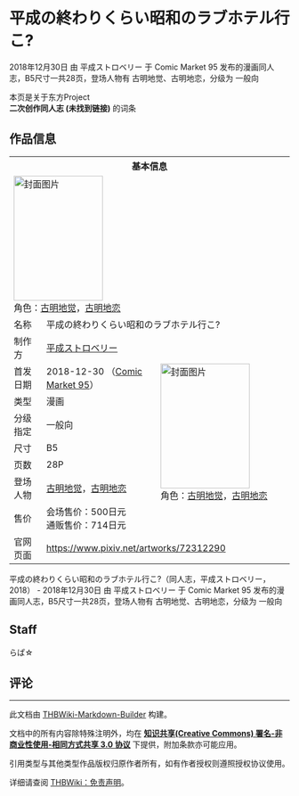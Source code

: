 # 平成の終わりくらい昭和のラブホテル行こ?

<!-- source html: G:\repos\THBWiki-Markdown-Builder\THBWikiMarkdown\Temp\main\0\07\ns0%3A%E5%B9%B3%E6%88%90%E3%81%AE%E7%B5%82%E3%82%8F%E3%82%8A%E3%81%8F%E3%82%89%E3%81%84%E6%98%AD%E5%92%8C%E3%81%AE%E3%83%A9%E3%83%96%E3%83%9B%E3%83%86%E3%83%AB%E8%A1%8C%E3%81%93%3F.html -->

2018年12月30日 由 平成ストロベリー 于 Comic Market 95 发布的漫画同人志，B5尺寸一共28页，登场人物有 古明地觉、古明地恋，分级为 一般向

本页是关于东方Project  
 **二次创作同人志 (未找到链接)** 的词条
## 作品信息

<table><tbody><tr><th colspan="3">基本信息</th></tr><tr><td class="cover-artwork-mobile" colspan="2"><a href="./文件-平成の終わりくらい昭和のラブホテル行こ-封面.jpg.md" class="image" title="封面图片"><img alt="封面图片" src="https://upload.thwiki.cc/thumb/5/5d/%E5%B9%B3%E6%88%90%E3%81%AE%E7%B5%82%E3%82%8F%E3%82%8A%E3%81%8F%E3%82%89%E3%81%84%E6%98%AD%E5%92%8C%E3%81%AE%E3%83%A9%E3%83%96%E3%83%9B%E3%83%86%E3%83%AB%E8%A1%8C%E3%81%93%3F%E5%B0%81%E9%9D%A2.jpg/160px-%E5%B9%B3%E6%88%90%E3%81%AE%E7%B5%82%E3%82%8F%E3%82%8A%E3%81%8F%E3%82%89%E3%81%84%E6%98%AD%E5%92%8C%E3%81%AE%E3%83%A9%E3%83%96%E3%83%9B%E3%83%86%E3%83%AB%E8%A1%8C%E3%81%93%3F%E5%B0%81%E9%9D%A2.jpg" decoding="async" loading="lazy" width="160" height="224" srcset="https://upload.thwiki.cc/thumb/5/5d/%E5%B9%B3%E6%88%90%E3%81%AE%E7%B5%82%E3%82%8F%E3%82%8A%E3%81%8F%E3%82%89%E3%81%84%E6%98%AD%E5%92%8C%E3%81%AE%E3%83%A9%E3%83%96%E3%83%9B%E3%83%86%E3%83%AB%E8%A1%8C%E3%81%93%3F%E5%B0%81%E9%9D%A2.jpg/240px-%E5%B9%B3%E6%88%90%E3%81%AE%E7%B5%82%E3%82%8F%E3%82%8A%E3%81%8F%E3%82%89%E3%81%84%E6%98%AD%E5%92%8C%E3%81%AE%E3%83%A9%E3%83%96%E3%83%9B%E3%83%86%E3%83%AB%E8%A1%8C%E3%81%93%3F%E5%B0%81%E9%9D%A2.jpg 1.5x, https://upload.thwiki.cc/thumb/5/5d/%E5%B9%B3%E6%88%90%E3%81%AE%E7%B5%82%E3%82%8F%E3%82%8A%E3%81%8F%E3%82%89%E3%81%84%E6%98%AD%E5%92%8C%E3%81%AE%E3%83%A9%E3%83%96%E3%83%9B%E3%83%86%E3%83%AB%E8%A1%8C%E3%81%93%3F%E5%B0%81%E9%9D%A2.jpg/320px-%E5%B9%B3%E6%88%90%E3%81%AE%E7%B5%82%E3%82%8F%E3%82%8A%E3%81%8F%E3%82%89%E3%81%84%E6%98%AD%E5%92%8C%E3%81%AE%E3%83%A9%E3%83%96%E3%83%9B%E3%83%86%E3%83%AB%E8%A1%8C%E3%81%93%3F%E5%B0%81%E9%9D%A2.jpg 2x" data-file-width="1431" data-file-height="2001"></a><div class="cover-char">角色：<a href="./古明地觉.md" title="古明地觉">古明地觉</a>，<a href="./古明地恋.md" title="古明地恋">古明地恋</a></div></td>
</tr><tr><td class="label">名称</td><td colspan="2"> 平成の終わりくらい昭和のラブホテル行こ? </td></tr><tr><td class="label">制作方</td><td><a href="./平成ストロベリー.md" title="平成ストロベリー">平成ストロベリー</a></td><td class="cover-artwork" rowspan="8" style="min-width:224px;"><a href="./文件-平成の終わりくらい昭和のラブホテル行こ-封面.jpg.md" class="image" title="封面图片"><img alt="封面图片" src="https://upload.thwiki.cc/thumb/5/5d/%E5%B9%B3%E6%88%90%E3%81%AE%E7%B5%82%E3%82%8F%E3%82%8A%E3%81%8F%E3%82%89%E3%81%84%E6%98%AD%E5%92%8C%E3%81%AE%E3%83%A9%E3%83%96%E3%83%9B%E3%83%86%E3%83%AB%E8%A1%8C%E3%81%93%3F%E5%B0%81%E9%9D%A2.jpg/160px-%E5%B9%B3%E6%88%90%E3%81%AE%E7%B5%82%E3%82%8F%E3%82%8A%E3%81%8F%E3%82%89%E3%81%84%E6%98%AD%E5%92%8C%E3%81%AE%E3%83%A9%E3%83%96%E3%83%9B%E3%83%86%E3%83%AB%E8%A1%8C%E3%81%93%3F%E5%B0%81%E9%9D%A2.jpg" decoding="async" loading="lazy" width="160" height="224" srcset="https://upload.thwiki.cc/thumb/5/5d/%E5%B9%B3%E6%88%90%E3%81%AE%E7%B5%82%E3%82%8F%E3%82%8A%E3%81%8F%E3%82%89%E3%81%84%E6%98%AD%E5%92%8C%E3%81%AE%E3%83%A9%E3%83%96%E3%83%9B%E3%83%86%E3%83%AB%E8%A1%8C%E3%81%93%3F%E5%B0%81%E9%9D%A2.jpg/240px-%E5%B9%B3%E6%88%90%E3%81%AE%E7%B5%82%E3%82%8F%E3%82%8A%E3%81%8F%E3%82%89%E3%81%84%E6%98%AD%E5%92%8C%E3%81%AE%E3%83%A9%E3%83%96%E3%83%9B%E3%83%86%E3%83%AB%E8%A1%8C%E3%81%93%3F%E5%B0%81%E9%9D%A2.jpg 1.5x, https://upload.thwiki.cc/thumb/5/5d/%E5%B9%B3%E6%88%90%E3%81%AE%E7%B5%82%E3%82%8F%E3%82%8A%E3%81%8F%E3%82%89%E3%81%84%E6%98%AD%E5%92%8C%E3%81%AE%E3%83%A9%E3%83%96%E3%83%9B%E3%83%86%E3%83%AB%E8%A1%8C%E3%81%93%3F%E5%B0%81%E9%9D%A2.jpg/320px-%E5%B9%B3%E6%88%90%E3%81%AE%E7%B5%82%E3%82%8F%E3%82%8A%E3%81%8F%E3%82%89%E3%81%84%E6%98%AD%E5%92%8C%E3%81%AE%E3%83%A9%E3%83%96%E3%83%9B%E3%83%86%E3%83%AB%E8%A1%8C%E3%81%93%3F%E5%B0%81%E9%9D%A2.jpg 2x" data-file-width="1431" data-file-height="2001"></a><div class="cover-char">角色：<a href="./古明地觉.md" title="古明地觉">古明地觉</a>，<a href="./古明地恋.md" title="古明地恋">古明地恋</a></div></td>
</tr><tr><td class="label">首发日期</td><td>2018-12-30&#160;（<a href="/展会作品列表?e=Comic+Market%2395">Comic Market 95</a>）</td></tr><tr><td class="label">类型</td><td>漫画</td></tr><tr><td class="label">分级指定</td><td>一般向</td></tr><tr><td class="label">尺寸</td><td>B5</td></tr><tr><td class="label">页数</td><td>28P</td></tr><tr><td class="label">登场人物</td><td><a href="./古明地觉.md" title="古明地觉">古明地觉</a>，<a href="./古明地恋.md" title="古明地恋">古明地恋</a></td></tr><tr><td class="label">售价</td><td>会场售价：500日元<br>通贩售价：714日元</td></tr>
<tr><td class="label">官网页面</td><td colspan="2"><a rel="nofollow" class="external free" href="https://www.pixiv.net/artworks/72312290">https://www.pixiv.net/artworks/72312290</a></td></tr></tbody></table>

平成の終わりくらい昭和のラブホテル行こ?（同人志，平成ストロベリー，2018） - 2018年12月30日 由 平成ストロベリー 于 Comic Market 95 发布的漫画同人志，B5尺寸一共28页，登场人物有 古明地觉、古明地恋，分级为 一般向
## Staff
  
らぱ☆
  

## 评论




---

此文档由 [THBWiki-Markdown-Builder](https://github.com/Delsin-Yu/THBWiki-Markdown-Builder) 构建。

文档中的所有内容除特殊注明外，均在 [**知识共享(Creative Commons) 署名-非商业性使用-相同方式共享 3.0 协议**](https://creativecommons.org/licenses/by-sa/3.0/deed.zh-hans) 下提供，附加条款亦可能应用。

引用类型与其他类型作品版权归原作者所有，如有作者授权则遵照授权协议使用。

详细请查阅 [THBWiki：免责声明](https://thbwiki.cc/THBWiki:%E5%85%8D%E8%B4%A3%E5%A3%B0%E6%98%8E)。

